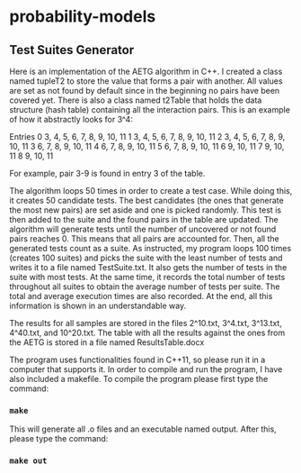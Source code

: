 # probability-models

## Test Suites Generator

Here is an implementation of the AETG algorithm in C++. I created a class named tupleT2 to store the value that forms a pair with another. All values are set as not found by default since in the beginning no pairs have been covered yet. There is also a class named t2Table that holds the data structure (hash table) containing all the interaction pairs. This is an example of how it abstractly looks for 3^4:

Entries
0 3, 4, 5, 6, 7, 8, 9, 10, 11
1 3, 4, 5, 6, 7, 8, 9, 10, 11
2 3, 4, 5, 6, 7, 8, 9, 10, 11
3 6, 7, 8, 9, 10, 11
4 6, 7, 8, 9, 10, 11
5 6, 7, 8, 9, 10, 11
6 9, 10, 11
7 9, 10, 11
8 9, 10, 11

For example, pair 3-9 is found in entry 3 of the table. 

The algorithm loops 50 times in order to create a test case. While doing this, it creates 50 candidate tests. The best candidates (the ones that generate the most new pairs) are set aside and one is picked randomly. This test is then added to the suite and the found pairs in the table are updated. The algorithm will generate tests until the number of uncovered or not found pairs reaches 0. This means that all pairs are accounted for. Then, all the generated tests count as a suite. As instructed, my program loops 100 times (creates 100 suites) and picks the suite with the least number of tests and writes it to a file named TestSuite.txt. It also gets the number of tests in the suite with most tests. At the same time, it records the total number of tests throughout all suites to obtain the average number of tests per suite. The total and average execution times are also recorded. At the end, all this information is shown in an understandable way.

The results for all samples are stored in the files 2^10.txt, 3^4.txt, 3^13.txt, 4^40.txt, and 10^20.txt. The table with all the results against the ones from the AETG is stored in a file named ResultsTable.docx

The program uses functionalities found in C++11, so please run it in a computer that supports it. In order to compile and run the program, I have also included a makefile. To compile the program please first type the command:

### `make`

This will generate all .o files and an executable named output. After this, please type the command:

### `make out`




